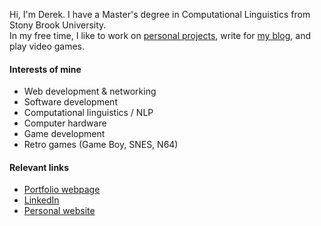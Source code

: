 Hi, I'm Derek. I have a Master's degree in Computational Linguistics from Stony Brook University.  
In my free time, I like to work on [personal projects](https://derekandersen.net/projects), write for [my blog](https://derekandersen.net/blog), and play video games.

#### Interests of mine

- Web development & networking
- Software development
- Computational linguistics / NLP
- Computer hardware
- Game development
- Retro games (Game Boy, SNES, N64)

#### Relevant links

- [Portfolio webpage](https://dechrissen.github.io/)
- [LinkedIn](https://www.linkedin.com/in/derekcandersen/)
- [Personal website](https://www.derekandersen.net/) 
